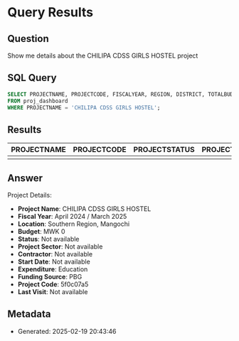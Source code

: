 # Query Results

## Question
Show me details about the CHILIPA CDSS GIRLS HOSTEL project

## SQL Query
```sql
SELECT PROJECTNAME, PROJECTCODE, FISCALYEAR, REGION, DISTRICT, TOTALBUDGET, PROJECTSTATUS, PROJECTSECTOR, CONTRACTORNAME, STARTDATE, TOTALEXPENDITURETODATE, FUNDINGSOURCE, LASTVISIT 
FROM proj_dashboard 
WHERE PROJECTNAME = 'CHILIPA CDSS GIRLS HOSTEL';
```

## Results
| PROJECTNAME | PROJECTCODE | PROJECTSTATUS | PROJECTSECTOR | REGION | DISTRICT | TOTALBUDGET | COMPLETIONPERCENTAGE |
| --- | --- | --- | --- | --- | --- | --- | --- |
|  |  |  |  |  |  |  |  |


## Answer
Project Details:
* **Project Name**: CHILIPA CDSS GIRLS HOSTEL
* **Fiscal Year**: April 2024 / March 2025
* **Location**: Southern Region, Mangochi
* **Budget**: MWK 0
* **Status**: Not available
* **Project Sector**: Not available
* **Contractor**: Not available
* **Start Date**: Not available
* **Expenditure**: Education
* **Funding Source**: PBG
* **Project Code**: 5f0c07a5
* **Last Visit**: Not available

## Metadata
- Generated: 2025-02-19 20:43:46

